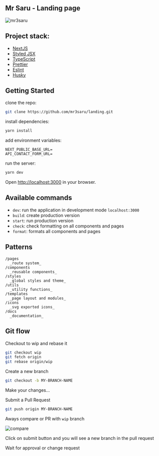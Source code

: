 ## Mr Saru - Landing page

![mr3saru](/docs/mr3saru.png)

## Project stack:

- [NextJS](https://nextjs.org/)
- [Styled JSX](https://github.com/vercel/styled-jsx)
- [TypeScript](https://www.typescriptlang.org/)
- [Prettier](https://prettier.io/)
- [Eslint](https://eslint.org/)
- [Husky](https://github.com/typicode/husky)

## Getting Started

clone the repo:

```bash
git clone https://github.com/mr3saru/landing.git
```

install dependencies:

```bash
yarn install
```

add environment variables:

```
NEXT_PUBLIC_BASE_URL=
API_CONTACT_FORM_URL=
```

run the server:

```bash
yarn dev
```

Open [http://localhost:3000](http://localhost:3000) in your browser.

## Available commands

- `dev`: run the application in development mode `localhost:3000`
- `build`: create production version
- `start`: run production version
- `check`: check formatting on all components and pages
- `format`: formats all components and pages

## Patterns

```
/pages
  _route system_
/components
  _reusable components_
/styles
  _global styles and theme_
/utils
  _utility functions_
/templates
  _page layout and modules_
/icons
  _svg exported icons_
/docs
  _documentation_
```

## Git flow

Checkout to wip and rebase it

```bash
git checkout wip
git fetch origin
git rebase origin/wip
```

Create a new branch

```bash
git checkout -b MY-BRANCH-NAME
```

Make your changes...

Submit a Pull Request

```bash
git push origin MY-BRANCH-NAME
```

Aways compare or PR with `wip` branch

![compare](/docs/github-compare.png)

Click on submit button and you will see a new branch in the pull request

Wait for approval or change request
